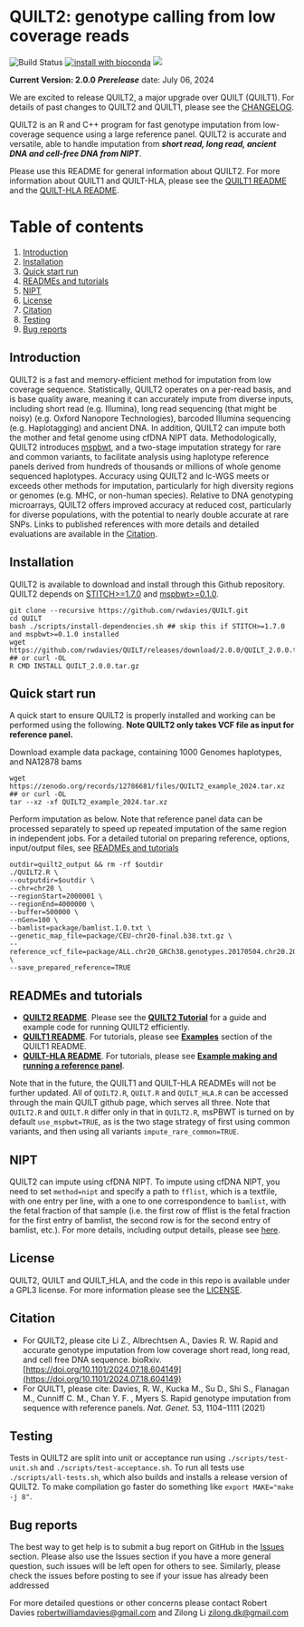 QUILT2: genotype calling from low coverage reads
=====
<!-- badges: start -->
![Build Status](https://github.com/rwdavies/QUILT/workflows/CI/badge.svg)
[![install with bioconda](https://img.shields.io/badge/install%20with-bioconda-brightgreen.svg?style=flat)](http://bioconda.github.io/recipes/r-quilt/README.html)
![](https://anaconda.org/bioconda/r-quilt/badges/version.svg)
<!-- badges: end -->

**__Current Version: 2.0.0__**
***Prerelease*** date: July 06, 2024

We are excited to release QUILT2, a major upgrade over QUILT (QUILT1). For details of past changes to QUILT2 and QUILT1, please see the [CHANGELOG](CHANGELOG.md).

QUILT2 is an R and C++ program for fast genotype imputation from low-coverage sequence using a large reference panel. QUILT2 is accurate and versatile, able to handle imputation from ***short read, long read, ancient DNA and cell-free DNA from NIPT***.

Please use this README for general information about QUILT2. For more information about QUILT1 and QUILT-HLA, please see the [QUILT1 README](README_QUILT1.md) and the [QUILT-HLA README](README_QUILT-HLA.md).

# Table of contents
1. [Introduction](#paragraph-introduction)
2. [Installation](#paragraph-installation)
3. [Quick start run](#paragraph-quickstartrun)
4. [READMEs and tutorials](#paragraph-readme-tutorial)
5. [NIPT](#paragraph-nipt)
6. [License](#paragraph-license)
7. [Citation](#paragraph-citation)
8. [Testing](#paragraph-testing)
9. [Bug reports](#paragraph-bugreports)


## Introduction <a name="paragraph-introduction"></a>

QUILT2 is a fast and memory-efficient method for imputation from low coverage sequence. Statistically, QUILT2 operates on a per-read basis, and is base quality aware, meaning it can accurately impute from diverse inputs, including short read (e.g. Illumina), long read sequencing (that might be noisy) (e.g. Oxford Nanopore Technologies), barcoded Illumina sequencing (e.g. Haplotagging) and ancient DNA. In addition, QUILT2 can impute both the mother and fetal genome using cfDNA NIPT data. Methodologically, QUILT2 introduces [mspbwt](https://github.com/rwdavies/mspbwt), and a two-stage imputation strategy for rare and common variants, to facilitate analysis using haplotype reference panels derived from hundreds of thousands or millions of whole genome sequenced haplotypes. Accuracy using QUILT2 and lc-WGS meets or exceeds other methods for imputation, particularly for high diversity regions or genomes (e.g. MHC, or non-human species). Relative to DNA genotyping microarrays, QUILT2 offers improved accuracy at reduced cost, particularly for diverse populations, with the potential to nearly double accurate at rare SNPs. Links to published references with more details and detailed evaluations are available in the [Citation](#paragraph-citation).

## Installation <a name="paragraph-installation"></a>

QUILT2 is available to download and install through this Github repository.
QUILT2 depends on [STITCH>=1.7.0](https://github.com/rwdavies/STITCH) and [mspbwt>=0.1.0](https://github.com/rwdavies/mspbwt).

```
git clone --recursive https://github.com/rwdavies/QUILT.git
cd QUILT
bash ./scripts/install-dependencies.sh ## skip this if STITCH>=1.7.0 and mspbwt>=0.1.0 installed
wget https://github.com/rwdavies/QUILT/releases/download/2.0.0/QUILT_2.0.0.tar.gz ## or curl -OL
R CMD INSTALL QUILT_2.0.0.tar.gz
```

## Quick start run <a name="paragraph-quickstartrun"></a>

A quick start to ensure QUILT2 is properly installed and working can be performed using the following. **Note QUILT2 only takes VCF file as input for reference panel.** 

Download example data package, containing 1000 Genomes haplotypes, and NA12878 bams

```
wget https://zenodo.org/records/12786681/files/QUILT2_example_2024.tar.xz  ## or curl -OL
tar --xz -xf QUILT2_example_2024.tar.xz
```

Perform imputation as below. Note that reference panel data can be processed separately to speed up repeated imputation of the same region in independent jobs. For a detailed tutorial on preparing reference, options, input/output files, see [READMEs and tutorials](#paragraph-readme-tutorial)


```
outdir=quilt2_output && rm -rf $outdir
./QUILT2.R \
--outputdir=$outdir \
--chr=chr20 \
--regionStart=2000001 \
--regionEnd=4000000 \
--buffer=500000 \
--nGen=100 \
--bamlist=package/bamlist.1.0.txt \
--genetic_map_file=package/CEU-chr20-final.b38.txt.gz \
--reference_vcf_file=package/ALL.chr20_GRCh38.genotypes.20170504.chr20.2000001.4000000.noNA12878.vcf.gz \
--save_prepared_reference=TRUE
```

## READMEs and tutorials <a name="paragraph-readme-tutorial"></a>

- **[QUILT2 README](README.md)**. Please see the **[QUILT2 Tutorial](README_QUILT2.org)** for a guide and example code for running QUILT2 efficiently. 
- **[QUILT1 README](README_QUILT1.md)**. For tutorials, please see **[Examples](README_QUILT1.md#paragraph-examples)** section of the QUILT1 README.
- **[QUILT-HLA README](README_QUILT-HLA.md)**. For tutorials, please see **[Example making and running a reference panel](QUILT/example/QUILT_hla_reference_panel_construction.Md)**.

Note that in the future, the QUILT1 and QUILT-HLA READMEs will not be further updated. All of `QUILT2.R`, `QUILT.R` and `QUILT_HLA.R` can be accessed through the main QUILT github page, which serves all three. Note that `QUILT2.R` and `QUILT.R` differ only in that in `QUILT2.R`, msPBWT is turned on by default `use_mspbwt=TRUE`, as is the two stage strategy of first using common variants, and then using all variants `impute_rare_common=TRUE`.


## NIPT <a name="paragraph-nipt"></a>

QUILT2 can impute using cfDNA NIPT. To impute using cfDNA NIPT, you need to set `method=nipt` and specify a path to `fflist`, which is a textfile, with one entry per line, with a one to one correspondence to `bamlist`, with the fetal fraction of that sample  (i.e. the first row of fflist is the fetal fraction for the first entry of bamlist, the second row is for the second entry of bamlist, etc.). For more details, including output details, please see [here](README_QUILT2.org#perform-nipt-imputation). 

## License <a name="paragraph-license"></a>

QUILT2, QUILT and QUILT_HLA, and the code in this repo is available under a GPL3 license. For more information please see the [LICENSE](LICENSE).

## Citation <a name="paragraph-citation"></a>

- For QUILT2, please cite Li Z., Albrechtsen A., Davies R. W. Rapid and accurate genotype imputation from low coverage short read, long read, and cell free DNA sequence. bioRxiv. [https://doi.org/10.1101/2024.07.18.604149](https://doi.org/10.1101/2024.07.18.604149)
- For QUILT1, please cite: Davies, R. W., Kucka M., Su D., Shi S., Flanagan M., Cunniff C. M., Chan Y. F. , Myers S. Rapid genotype imputation from sequence with reference panels. *Nat. Genet.* 53, 1104–1111 (2021)

## Testing <a name="paragraph-testing"></a>

Tests in QUILT2 are split into unit or acceptance run using ```./scripts/test-unit.sh``` and ```./scripts/test-acceptance.sh```. To run all tests use ```./scripts/all-tests.sh```, which also builds and installs a release version of QUILT2. To make compilation go faster do something like ```export MAKE="make -j 8"```.

## Bug reports <a name="paragraph-bugreports"></a>

The best way to get help is to submit a bug report on GitHub in the [Issues](https://github.com/rwdavies/QUILT/issues) section. Please also use the Issues section if you have a more general question, such issues will be left open for others to see. Similarly, please check the issues before posting to see if your issue has already been addressed

For more detailed questions or other concerns please contact Robert Davies robertwilliamdavies@gmail.com and Zilong Li zilong.dk@gmail.com
 
